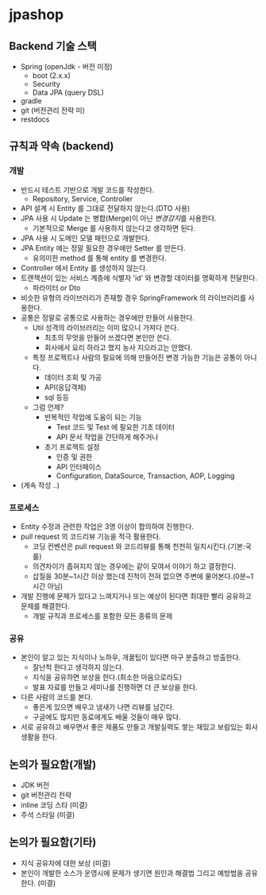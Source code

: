 # jpashop

## Backend 기술 스택
* Spring (openJdk - 버전 미정)
    * boot (2.x.x)
    * Security
    * Data JPA (query DSL)
* gradle
* git (버전관리 전략 미)
* restdocs

## 규칙과 약속 (backend)

### 개발
* 반드시 테스트 기반으로 개발 코드를 작성한다. 
    * Repository, Service, Controller
* API 설계 시 Entity 를 그대로 전달하지 않는다.(DTO 사용)
* JPA 사용 시 Update 는 병합(Merge)이 아닌 *변경감지*를 사용한다. 
    * 기본적으로 Merge 를 사용하지 않는다고 생각하면 된다.
* JPA 사용 시 도메인 모델 패턴으로 개발한다.
* JPA Entity 에는 정말 필요한 경우에만 Setter 를 만든다.
    * 유의미한 method 를 통해 entity 를 변경한다.
* Controller 에서 Entity 를 생성하지 않는다.
* 트랜잭션이 있는 서비스 계층에 식별자 'id' 와 변경할 데이터를 명확하게 전달한다.
    * 파라미터 or Dto
* 비슷한 유형의 라이브러리가 존재할 경우 SpringFramework 의 라이브러리를 사용한다.
* 공통은 정말로 공통으로 사용하는 경우에만 만들어 사용한다.
    * Util 성격의 라이브러리는 이미 많으니 가져다 쓴다.
        * 최초의 무엇을 만들어 쓰겠다면 본인만 쓴다.
        * 회사에서 요리 하라고 했지 농사 지으라고는 안했다.
    * 특정 프로젝트나 사람의 필요에 의해 만들어진 변경 가능한 기능은 공통이 아니다.      
        * 데이터 조회 및 가공
        * API(응답객체)
        * sql 등등
    * 그럼 언제?
        * 반복적인 작업에 도움이 되는 기능
            * Test 코드 및 Test 에 필요한 기초 데이터
            * API 문서 작업을 간단하게 해주거나
        * 초기 프로젝트 설정
            * 인증 및 권한
            * API 인터페이스
            * Configuration, DataSource, Transaction, AOP, Logging            
* (계속 작성 ..)

### 프로세스
* Entity 수정과 관련한 작업은 3명 이상이 합의하여 진행한다.
* pull request 의 코드리뷰 기능을 적극 활용한다.
    * 코딩 컨벤션은 pull request 와 코드리뷰를 통해 천천히 일치시킨다.(기본:국룰)
    * 의견차이가 좁혀지지 않는 경우에는 같이 모여서 이야기 하고 결정한다. 
    * 삽질을 30분~1시간 이상 했는데 진척이 전혀 없으면 주변에 물어본다.(0분~1시간 아님)
* 개발 진행에 문제가 있다고 느껴지거나 또는 예상이 된다면 최대한 빨리 공유하고 문제를 해결한다.
    * 개발 규칙과 프로세스를 포함한 모든 종류의 문제

### 공유
* 본인이 알고 있는 지식이나 노하우, 개꿀팁이 있다면 마구 분출하고 방출한다.
    * 잘난척 한다고 생각하지 않는다.
    * 지식을 공유하면 보상을 한다.(최소한 마음으로라도)
    * 발표 자료를 만들고 세미나를 진행하면 더 큰 보상을 한다.
* 다른 사람의 코드를 본다.
    * 좋은게 있으면 배우고 냄새가 나면 리뷰를 남긴다.
    * 구글에도 많지만 동료에게도 배울 것들이 매우 많다.
* 서로 공유하고 배우면서 좋은 제품도 만들고 개발실력도 쌓는 재밌고 보람있는 회사 생활을 한다.
    
## 논의가 필요함(개발)
* JDK 버전
* git 버전관리 전략
* inline 코딩 스타 (미결)
* 주석 스타일 (미결)

## 논의가 필요함(기타)
* 지식 공유자에 대한 보상 (미결)
* 본인이 개발한 소스가 운영시에 문제가 생기면 원인과 해결법 그리고 예방법을 공유한다. (미결)